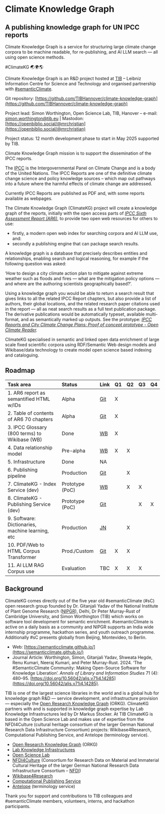 # Climate Knowledge Graph

## A publishing knowledge graph for UN IPCC reports

Climate Knowledge Graph is a service for structuring large climate change corpora to be machine readable, for re-publishing, and AI LLM search — all using open science methods.

\#ClimateKG 🌏🌍🌎

Climate Knowledge Graph is an R\&D project hosted at [TIB](https://www.tib.eu/en) – Leibniz Information Centre for Science and Technology and organised partnership with [\#semanticClimate](https://semanticclimate.github.io/p/en/).

Git repository: [https://github.com/TIBHannover/climate-knowledge-graph](https://github.com/TIBHannover/climate-knowledge-graph)

Project lead: Simon Worthington, Open Science Lab, TIB, Hanover – e-mail: [simon.worthington@tib.eu](mailto:simon.worthington@tib.eu) | Mastodon: [https://openbiblio.social/@mrchristian](https://openbiblio.social/@mrchristian)

Project status: 12 month development phase to start in May 2025 supported by TIB.

Climate Knowledge Graph mission is to support the dissemination of the IPCC reports.

The [IPCC](https://www.ipcc.ch/) is the Intergovernmental Panel on Climate Change and is a body of the United Nations. The IPCC Reports are one of the definitive climate change science and policy knowledge sources – which map out pathways into a future where the harmful effects of climate change are addressed.

Currently IPCC Reports are published as PDF and, with some reports available as webpages.

The Climate Knowledge Graph (ClimateKG) project will create a knowledge graph of the reports, initially with the open access parts of [*IPCC Sixth Assessment Report (AR6)*](https://www.ipcc.ch/assessment-report/ar6/), to provide two open web resources for others to use:

* firstly, a modern open web index for searching corpora and AI LLM use, and:   
* secondly a publishing engine that can package search results.

A knowledge graph is a database that precisely describes entities and relationships, enabling search and logical reasoning, for example if the following question was asked:

‘How to design a city climate action plan to mitigate against extreme weather such as floods and fires — what are the mitigation policy options — and where are the authoring scientists geographically based?’.

Using a knowledge graph you would be able to return a search result that gives links to all the related IPCC Report chapters, but also provide a list of authors, their global locations, and the related research paper citations used in the report — all as neat search results as a full text publication package. The derivative publications would be automatically typeset, available multi-format, and as semantically marked up outputs. See the prototype: [*IPCC Reports and City Climate Change Plans: Proof of concept prototype \- Open Climate Reader*](https://semanticclimate.github.io/city-open-climate-reader/)*.*

ClimateKG specialised in semantic and linked open data enrichment of large scale fixed scientific corpora using RDF/Semantic Web design models and Wikibase/data technology to create model open science based indexing and cataloguing.

## Roadmap

| Task area | Status | Link | Q1 | Q2 | Q3 | Q4 |
| :---- | :---- | :---- | :---- | :---- | :---- | :---- |
| 1\. AR6 report as semantified HTML w/IDs | Alpha | [Git](https://github.com/petermr/amilib/tree/pmr_aug/test/resources/ipcc/cleaned_content) | X |  |  |  |
| 2\. Table of contents of AR6 70 chapters | Alpha | [Git](https://github.com/semanticClimate/internship_sC/tree/MEBIN/TOC) | X |  |  |  |
| 3\. IPCC Glossary (800 terms) to Wikibase (WB) | Done | [WB](https://climatekg.semanticclimate.net/index.php?title=IPCC_Begriffe) | X |  |  |  |
| 4\. Data relationship model | Pre-alpha | [WB](https://kg-ipclimatec-reports.wikibase.cloud/wiki/Main_Page) | X | X |  |  |
| 5\. Infrastructure | Done | NA |  |  |  |  |
| 6\. Publishing pipeline | Production | [Git](https://nfdi4culture.de/services/details/computational-publishing-service.html) |  | X |  |  |
| 7\. ClimateKG \- Index Service (dev) | Prototype (PoC) | [WB](https://kg-ipclimatec-reports.wikibase.cloud/wiki/Main_Page) |  | X | X |  |
| 8\. ClimateKG \- Publishing Service (dev) | Prototype (PoC) | [Git](https://semanticclimate.github.io/city-open-climate-reader/) |  |  | X | X |
| 9\. Software: Dictionaries, machine learning, etc | Production | [JN](https://colab.research.google.com/github/semanticClimate/sC-tools-demo/blob/main/TTWW_demo_sC_tools.ipynb) |  | X |  |  |
| 10\. PDF/Web to HTML Corpus Transformer | Prod./Custom | [Git](https://github.com/petermr/amilib) | X | X |  |  |
| 11\. AI LLM RAG Corpus use | Evaluation | TBC | X | X | X |  |

## Background

ClimateKG comes directly out of the five year old \#semanticClimate (\#sC) open research group founded by Dr. Gitanjali Yadav of the National Institute of Plant Genome Research ([NIPGR](https://nipgr.ac.in/home/home.php)), Delhi, Dr Peter Murray-Rust of Cambridge University, and Simon Worthington (TIB) which works on software tool development for semantic enrichment. \#semanticClimate is active on a daily basis as a community and NIPGR supports an India wide internship programme, hackathon series, and youth outreach programme. Additionally \#sC presents globally from Beijing, Montevideo, to Berlin.

* Web: [https://semanticclimate.github.io/](https://semanticclimate.github.io/)  
* Journal Article: Worthington, Simon, Gitanjali Yadav, Shweata Hegde, Renu Kumari, Neeraj Kumari, and Peter Murray-Rust. 2024\. ‘The \#SemanticClimate Community: Making Open-Source Software for Knowledge Liberation’. *Annals of Library and Information Studies* 71 (4): 480–95. [https://doi.org/10.56042/alis.v71i4.14285](https://doi.org/10.56042/alis.v71i4.14285).

TIB is one of the largest science libraries in the world and is a global hub for knowledge graph R\&D — service development, and infrastructure provision — especially the [Open Research Knowledge Graph](https://orkg.org/) (ORKG). ClimateKG partners with and is supported in knowledge graph expertise by Lab Knowledge Infrastructures led by Dr Markus Stocker. At TIB ClimateKG is based in the Open Science Lab and makes use of expertise from the NFDI4Culture (cultural heritage consortium of the larger German National Research Data Infrastructure Consortium) projects: Wikibase4Research, Computational Publishing Service, and Antelope (terminology service).

* [Open Research Knowledge Graph](https://orkg.org/) (ORKG)  
* [Lab Knowledge Infrastructures](https://www.tib.eu/en/research-development/research-groups-and-labs/knowledge-infrastructures)  
* [Open Science Lab](https://www.tib.eu/en/research-development/research-groups-and-labs/open-science)  
* [NFDI4Culture](https://nfdi4culture.de/) (Consortium for Research Data on Material and Immaterial Cultural Heritage of the larger German National Research Data Infrastructure Consortium – [NFDI](https://www.nfdi.de/?lang=en))  
* [Wikibase4Research](https://nfdi4culture.de/services/details/wikibase4research.html)  
* [Computational Publishing Service](https://nfdi4culture.de/de/dienste/details/computational-publishing-service.html)  
* [Antelope](https://service.tib.eu/annotation/) (terminology service)

Thank you for support and contributions to TIB colleagues and \#semanticClimate members, volunteers, interns, and hackathon participants.